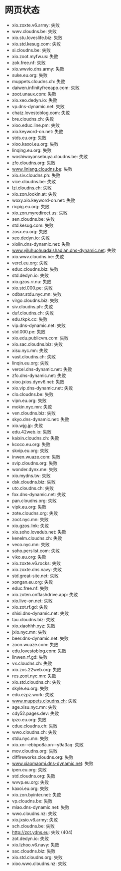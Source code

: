# 网页状态
- xio.zoxte.v6.army: 失败
- wwv.cloudns.be: 失败
- xio.stu.loveslife.biz: 失败
- xio.std.kesug.com: 失败
- si.cloudns.be: 失败
- xio.zoot.myfw.us: 失败
- zok.free.nf: 失败
- xio.wwvio.dns.army: 失败
- suke.eu.org: 失败
- muppets.cloudns.ch: 失败
- daiwen.infinityfreeapp.com: 失败
- zoot.unaux.com: 失败
- xio.xeo.dedyn.io: 失败
- vp.dns-dynamic.net: 失败
- chatz.lovestoblog.com: 失败
- bre.cloudns.ch: 失败
- xioo.educ.line.pm: 失败
- xio.keyword-on.net: 失败
- stds.eu.org: 失败
- xioo.kaxoi.eu.org: 失败
- linqing.eu.org: 失败
- woshiwoyansebuya.cloudns.be: 失败
- zfo.cloudns.org: 失败
- www.liniang.cloudns.be: 失败
- xio.siv.cloudns.ph: 失败
- vice.cloudns.be: 失败
- lzi.cloudns.ch: 失败
- xio.zon.lookin.at: 失败
- woxy.xio.keyword-on.net: 失败
- ricpig.eu.org: 失败
- xio.zon.myredirect.us: 失败
- sen.cloudns.be: 失败
- std.kesug.com: 失败
- zosx.eu.org: 失败
- xeo.dedyn.io: 失败
- xiolin.dns-dynamic.net: 失败
- www.yiluhuohuadaishadian.dns-dynamic.net: 失败
- xio.wwv.cloudns.be: 失败
- vercl.eu.org: 失败
- educ.cloudns.biz: 失败
- std.dedyn.io: 失败
- xio.gzos.rr.nu: 失败
- xio.std.000.pe: 失败
- odbar.stdu.nyc.mn: 失败
- virgo.cloudns.biz: 失败
- siv.cloudns.ph: 失败
- duf.cloudns.ch: 失败
- edu.tkpk.cc: 失败
- vip.dns-dynamic.net: 失败
- std.000.pe: 失败
- xio.edu.publicvm.com: 失败
- xio.sac.cloudns.biz: 失败
- xisu.nyc.mn: 失败
- vast.cloudns.ch: 失败
- linqin.eu.org: 失败
- vercel.dns-dynamic.net: 失败
- zfo.dns-dynamic.net: 失败
- xioo.jxios.dynv6.net: 失败
- xio.vip.dns-dynamic.net: 失败
- clo.cloudns.be: 失败
- vipn.eu.org: 失败
- mokin.nyc.mn: 失败
- ven.cloudns.biz: 失败
- skyo.dns-dynamic.net: 失败
- xio.wjg.jp: 失败
- edu.42web.io: 失败
- kaixin.cloudns.ch: 失败
- kcoco.eu.org: 失败
- skvip.eu.org: 失败
- inwen.wuaze.com: 失败
- svip.cloudns.org: 失败
- wonder.dynx.me: 失败
- xio.mydns.tw: 失败
- dsk.cloudns.biz: 失败
- uto.cloudns.ch: 失败
- fox.dns-dynamic.net: 失败
- pan.cloudns.org: 失败
- vipk.eu.org: 失败
- zote.cloudns.org: 失败
- zoot.nyc.mn: 失败
- xio.gzos.link: 失败
- xio.soho.lovedub.net: 失败
- kenelm.cloudns.ch: 失败
- veco.nyc.mn: 失败
- soho.perslist.com: 失败
- viko.eu.org: 失败
- xio.zoxte.v6.rocks: 失败
- xio.zoxte.dns.navy: 失败
- std.great-site.net: 失败
- xongan.eu.org: 失败
- educ.free.nf: 失败
- xio.zoten.onflashdrive.app: 失败
- xio.live-on.net: 失败
- xio.zot.rf.gd: 失败
- shisi.dns-dynamic.net: 失败
- tau.cloudns.biz: 失败
- xio.xiaohhh.xyz: 失败
- jxio.nyc.mn: 失败
- beer.dns-dynamic.net: 失败
- zoon.wuaze.com: 失败
- edu.lovestoblog.com: 失败
- linwen.rf.gd: 失败
- vx.cloudns.ch: 失败
- xio.zos.22web.org: 失败
- res.zoot.nyc.mn: 失败
- xio.std.cloudns.ch: 失败
- skyle.eu.org: 失败
- edu.ezpz.work: 失败
- www.muppets.cloudns.ch: 失败
- age.xisu.nyc.mn: 失败
- cdy52.pages.dev: 失败
- ipzo.eu.org: 失败
- cdue.cloudns.ch: 失败
- wwo.cloudns.ch: 失败
- stdu.nyc.mn: 失败
- xio.xn--ebbpo8a.xn--y9a3aq: 失败
- mov.cloudns.org: 失败
- diffireworks.cloudns.org: 失败
- www.xiaomaomi.dns-dynamic.net: 失败
- ipen.eu.org: 失败
- std.cloudns.org: 失败
- wvvp.eu.org: 失败
- kaxoi.eu.org: 失败
- xio.zon.byinter.net: 失败
- vp.cloudns.be: 失败
- miao.dns-dynamic.net: 失败
- wwo.cloudns.nz: 失败
- xio.jxsio.v6.army: 失败
- sch.cloudns.be: 失败
- http://zot.ydns.eu: 失败 (404)
- zot.dedyn.io: 失败
- xio.lzhoo.v6.navy: 失败
- sac.cloudns.biz: 失败
- xio.std.cloudns.org: 失败
- xioo.wwo.cloudns.nz: 失败
